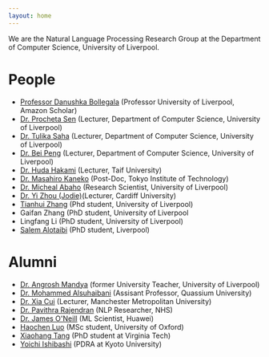 ```yaml
---
layout: home
---
```


We are the Natural Language Processing Research Group at the Department of Computer Science, University of Liverpool.

# People
- [Professor Danushka Bollegala](https://danushka.net/) (Professor University of Liverpool, Amazon Scholar)
- [Dr. Procheta Sen](https://procheta.github.io/sprocheta/) (Lecturer, Department of Computer Science, University of Liverpool)
- [Dr. Tulika Saha](https://sahatulika15.github.io/index.html) (Lecturer, Department of Computer Science, University of Liverpool)
- [Dr. Bei Peng](https://beipeng.github.io/) (Lecturer, Department of Computer Science, University of Liverpool)
- [Dr. Huda Hakami](https://scholar.google.com/citations?user=c1M8KpwAAAAJ&hl=en) (Lecturer, Taif University)
- [Dr. Masahiro Kaneko](https://sites.google.com/view/masahirokaneko) (Post-Doc, Tokyo Institute of Technology)
- [Dr. Micheal Abaho](https://mykelismyname.github.io/micheal/) (Research Scientist, University of Liverpool)
- [Dr. Yi Zhou (Jodie)](https://jodiechou.github.io)(Lecturer, Cardiff University)
- [Tianhui Zhang](https://tianhuizhang.github.io/) (Phd student, University of Liverpool)
- Gaifan Zhang (PhD student, University of Liverpool
- Lingfang Li (PhD student, University of Liverpool)
- [Salem Alotaibi](https://salotaibi.github.io/) (PhD student, Liverpool)


# Alumni
- [Dr. Angrosh Mandya](https://scholar.google.com/citations?user=V2IwYWQAAAAJ&hl=en) (former University Teacher, University of Liverpool)
- [Dr. Mohammed Alsuhaibani](https://www.linkedin.com/in/suhibani/?originalSubdomain=sa) (Assisant Professor, Quassium University)
- [Dr. Xia Cui](https://www.linkedin.com/in/xia-cui/) (Lecturer, Manchester Metropolitan University)
- [Dr. Pavithra Rajendran](https://www.linkedin.com/in/pavithra-rajendran-ph-d-1094a675/) (NLP Researcher, NHS)
- [Dr. James O'Neill](https://www.linkedin.com/in/james-o-neill-1923b86b/) (ML Scientist, Huawei)
- [Haochen Luo](https://www.linkedin.com/in/haochen-luo-3a1290188/) (MSc student, University of Oxford)
- [Xiaohang Tang](https://xiaohang-tang.github.io/) (PhD student at Virginia Tech)
- [Yoichi Ishibashi](https://yoichi1484.github.io/) (PDRA at Kyoto University)


